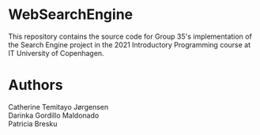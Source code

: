 # WebSearchEngine

This repository contains the source code for Group 35's implementation of the Search Engine project in the 2021 Introductory Programming course at IT University of Copenhagen.

# Authors

Catherine Temitayo Jørgensen <br>
Darinka Gordillo Maldonado <br>
Patricia Bresku 
